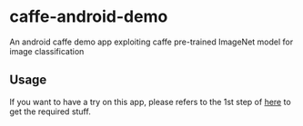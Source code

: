 caffe-android-demo
==================
An android caffe demo app exploiting caffe pre-trained ImageNet model for image classification

## Usage
If you want to have a try on this app, please refers to the 1st step of [here](https://github.com/sh1r0/mira-cnn-mobile#usage) to get the required stuff.
